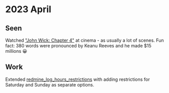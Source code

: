 # 2023 April

## Seen

Watched ["John Wick: Chapter 4"](https://letterboxd.com/patrickhwillems/film/john-wick-chapter-4/) at cinema - as usually
a lot of scenes. Fun fact: 380 words were pronounced by Keanu Reeves and he made $15 millions 😀


## Work

Extended [redmine_log_hours_restrictions](https://github.com/softformance/redmine_log_hours_restrictions) with
adding restrictions for Saturday and Sunday as separate options.


